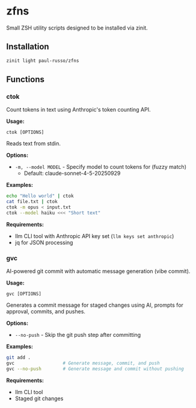 # zfns

Small ZSH utility scripts designed to be installed via zinit.

## Installation

```zsh
zinit light paul-russo/zfns
```

## Functions

### ctok

Count tokens in text using Anthropic's token counting API.

**Usage:**
```
ctok [OPTIONS]
```

Reads text from stdin.

**Options:**
- `-m, --model MODEL` - Specify model to count tokens for (fuzzy match)
  - Default: claude-sonnet-4-5-20250929

**Examples:**
```zsh
echo "Hello world" | ctok
cat file.txt | ctok
ctok -m opus < input.txt
ctok --model haiku <<< "Short text"
```

**Requirements:**
- llm CLI tool with Anthropic API key set (`llm keys set anthropic`)
- jq for JSON processing

### gvc

AI-powered git commit with automatic message generation (vibe commit).

**Usage:**
```
gvc [OPTIONS]
```

Generates a commit message for staged changes using AI, prompts for approval, commits, and pushes.

**Options:**
- `--no-push` - Skip the git push step after committing

**Examples:**
```zsh
git add .
gvc                  # Generate message, commit, and push
gvc --no-push        # Generate message and commit without pushing
```

**Requirements:**
- llm CLI tool
- Staged git changes
